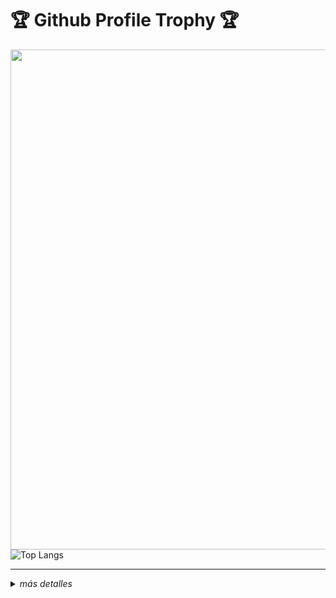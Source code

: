 <h1>🏆 Github Profile Trophy 🏆</h1>
  <img width=800 src="https://github-profile-trophy.vercel.app/?username=Luamcho&column=5&margin-w=15&margin-h=15&theme=discord&&no-frame=true"
  
  ![Top Langs](https://github-readme-stats.vercel.app/api/top-langs/?username=Luamcho&layout=compact&show_icons=true)
  

---

<details>
<summary><i>más detalles</i></summary>
  
<h2>Repositorios Populares</h2>

[![Google_v1bot](https://github-readme-stats.vercel.app/api/pin/?username=Luamcho&repo=google-telegram-bot&theme=discord)](https://github.com/Luamcho/google-telegram-bot)

[![Web-site](https://github-readme-stats.vercel.app/api/pin/?username=Luamcho&repo=Luamcho.github.io&theme=discord)](https://github.com/Luamcho/Luamcho.github.io)

</details>
